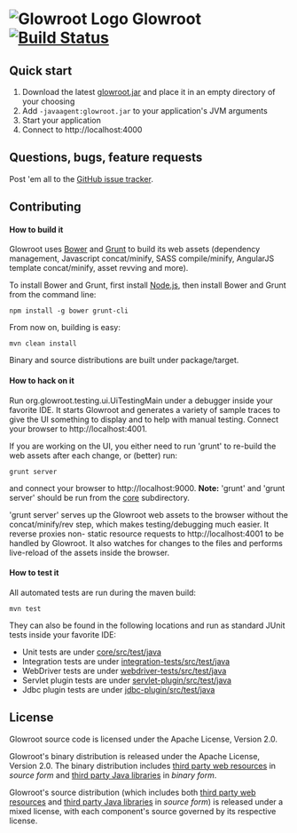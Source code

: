 <img src="https://secure.gravatar.com/avatar/ab0f1c8f702263d8c954314b231d91ce?s=70" alt="Glowroot Logo"> Glowroot &nbsp;&nbsp; [![Build Status](https://travis-ci.org/glowroot/glowroot.png?branch=master)](https://travis-ci.org/glowroot/glowroot)
=========

## Quick start

1. Download the latest [glowroot.jar](https://s3.amazonaws.com/travis-ci.glowroot.org/snapshots/latest/glowroot.jar) and place it in an empty directory of your choosing
2. Add `-javaagent:glowroot.jar` to your application's JVM arguments
3. Start your application
4. Connect to http://localhost:4000

## Questions, bugs, feature requests

Post 'em all to the [GitHub issue tracker](https://github.com/glowroot/glowroot/issues).

## Contributing

#### How to build it

Glowroot uses [Bower](http://bower.io) and [Grunt](http://gruntjs.com) to build its web assets (dependency management, Javascript concat/minify, SASS compile/minify, AngularJS template concat/minify, asset revving and more).

To install Bower and Grunt, first install [Node.js](http://nodejs.org), then install Bower and Grunt from the command line:

    npm install -g bower grunt-cli

From now on, building is easy:

    mvn clean install

Binary and source distributions are built under package/target.

#### How to hack on it

Run org.glowroot.testing.ui.UiTestingMain under a debugger inside your favorite IDE. It starts Glowroot and generates a variety of sample traces to give the UI something to display and to help with manual testing. Connect your browser to http://localhost:4001.

If you are working on the UI, you either need to run 'grunt' to re-build the web assets after each change, or (better) run:

    grunt server

and connect your browser to http://localhost:9000.  **Note:** 'grunt' and 'grunt server' should be run from the [core](core) subdirectory.

'grunt server' serves up the Glowroot web assets to the browser without the concat/minify/rev step, which makes testing/debugging much easier. It reverse proxies non- static resource requests to http://localhost:4001 to be handled by Glowroot. It also watches for changes to the files and performs live-reload of the assets inside the browser.

#### How to test it

All automated tests are run during the maven build:

    mvn test

They can also be found in the following locations and run as standard JUnit tests inside your favorite IDE:

* Unit tests are under [core/src/test/java](core/src/test/java)
* Integration tests are under [integration-tests/src/test/java](integration-tests/src/test/java)
* WebDriver tests are under [webdriver-tests/src/test/java](webdriver-tests/src/test/java)
* Servlet plugin tests are under [servlet-plugin/src/test/java](servlet-plugin/src/test/java)
* Jdbc plugin tests are under [jdbc-plugin/src/test/java](jdbc-plugin/src/test/java)

## License

Glowroot source code is licensed under the Apache License, Version 2.0.

Glowroot's binary distribution is released under the Apache License, Version 2.0. The binary distribution includes [third party web resources](https://github.com/glowroot/glowroot/wiki/Third-Party-Web-Resources) in _source form_ and [third party Java libraries](https://github.com/glowroot/glowroot/wiki/Third-Party-Java-Libraries) in _binary form_.

Glowroot's source distribution (which includes both [third party web resources](https://github.com/glowroot/glowroot/wiki/Third-Party-Web-Resources) and [third party Java libraries](https://github.com/glowroot/glowroot/wiki/Third-Party-Java-Libraries) in _source form_) is released under a mixed license, with each component's source governed by its respective license.
